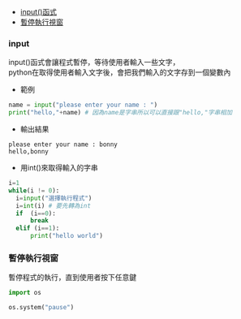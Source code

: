 - [input()函式](https://ithelp.ithome.com.tw/articles/10201956)
- [暫停執行視窗](#暫停執行視窗)

### input
input()函式會讓程式暫停，等待使用者輸入一些文字，  
python在取得使用者輸入文字後，會把我們輸入的文字存到一個變數內  
  - 範例
  ```python
  name = input("please enter your name : ")
  print("hello,"+name) # 因為name是字串所以可以直接跟"hello,"字串相加
  ```
  - 輸出結果
  ```
  please enter your name : bonny
  hello,bonny
  ```
  
  - 用int()來取得輸入的字串
  ```python
  i=1
  while(i != 0):
    i=input("選擇執行程式")
    i=int(i) # 要先轉為int
    if  (i==0):
        break
    elif (i==1):
        print("hello world")
  ```
  
### 暫停執行視窗
暫停程式的執行，直到使用者按下任意鍵
```python
import os

os.system("pause")
```
